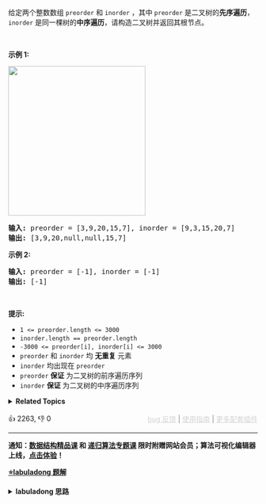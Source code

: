 <p>给定两个整数数组&nbsp;<code>preorder</code> 和 <code>inorder</code>&nbsp;，其中&nbsp;<code>preorder</code> 是二叉树的<strong>先序遍历</strong>， <code>inorder</code>&nbsp;是同一棵树的<strong>中序遍历</strong>，请构造二叉树并返回其根节点。</p>

<p>&nbsp;</p>

<p><strong>示例 1:</strong></p> 
<img alt="" src="https://assets.leetcode.com/uploads/2021/02/19/tree.jpg" style="height: 302px; width: 277px;" /> 
<pre>
<strong>输入</strong><strong>:</strong> preorder = [3,9,20,15,7], inorder = [9,3,15,20,7]
<strong>输出:</strong> [3,9,20,null,null,15,7]
</pre>

<p><strong>示例 2:</strong></p>

<pre>
<strong>输入:</strong> preorder = [-1], inorder = [-1]
<strong>输出:</strong> [-1]
</pre>

<p>&nbsp;</p>

<p><strong>提示:</strong></p>

<ul> 
 <li><code>1 &lt;= preorder.length &lt;= 3000</code></li> 
 <li><code>inorder.length == preorder.length</code></li> 
 <li><code>-3000 &lt;= preorder[i], inorder[i] &lt;= 3000</code></li> 
 <li><code>preorder</code>&nbsp;和&nbsp;<code>inorder</code>&nbsp;均 <strong>无重复</strong> 元素</li> 
 <li><code>inorder</code>&nbsp;均出现在&nbsp;<code>preorder</code></li> 
 <li><code>preorder</code>&nbsp;<strong>保证</strong> 为二叉树的前序遍历序列</li> 
 <li><code>inorder</code>&nbsp;<strong>保证</strong> 为二叉树的中序遍历序列</li> 
</ul>

<details><summary><strong>Related Topics</strong></summary>树 | 数组 | 哈希表 | 分治 | 二叉树</details><br>

<div>👍 2263, 👎 0<span style='float: right;'><span style='color: gray;'><a href='https://github.com/labuladong/fucking-algorithm/discussions/939' target='_blank' style='color: lightgray;text-decoration: underline;'>bug 反馈</a> | <a href='https://labuladong.gitee.io/article/fname.html?fname=jb插件简介' target='_blank' style='color: lightgray;text-decoration: underline;'>使用指南</a> | <a href='https://labuladong.online/algo/images/others/%E5%85%A8%E5%AE%B6%E6%A1%B6.jpg' target='_blank' style='color: lightgray;text-decoration: underline;'>更多配套插件</a></span></span></div>

<div id="labuladong"><hr>

**通知：[数据结构精品课](https://labuladong.online/algo/ds-class/) 和 [递归算法专题课](https://labuladong.online/algo/tree-class/) 限时附赠网站会员；算法可视化编辑器上线，[点击体验](https://labuladong.online/algo-visualize/)！**



<p><strong><a href="https://labuladong.online/algo/slug.html?slug=construct-binary-tree-from-preorder-and-inorder-traversal" target="_blank">⭐️labuladong 题解</a></strong></p>
<details><summary><strong>labuladong 思路</strong></summary>

## 基本思路

**构造二叉树，第一件事一定是找根节点，然后想办法构造左右子树**。

二叉树的前序和中序遍历结果的特点如下：

![](https://labuladong.github.io/pictures/二叉树系列2/1.jpeg)

前序遍历结果第一个就是根节点的值，然后再根据中序遍历结果确定左右子树的节点。

![](https://labuladong.github.io/pictures/二叉树系列2/4.jpeg)

结合这个图看代码辅助理解。

**详细题解：[东哥带你刷二叉树（构造篇）](https://labuladong.github.io/article/fname.html?fname=二叉树系列2)**

**标签：[二叉树](https://mp.weixin.qq.com/mp/appmsgalbum?__biz=MzAxODQxMDM0Mw==&action=getalbum&album_id=2121994699837177859)，[数据结构](https://mp.weixin.qq.com/mp/appmsgalbum?__biz=MzAxODQxMDM0Mw==&action=getalbum&album_id=1318892385270808576)**

## 解法代码

提示：🟢 标记的是我写的解法代码，🤖 标记的是 chatGPT 翻译的多语言解法代码。如有错误，可以 [点这里](https://github.com/labuladong/fucking-algorithm/issues/1113) 反馈和修正。

<div class="tab-panel"><div class="tab-nav">
<button data-tab-item="cpp" class="tab-nav-button btn " data-tab-group="default" onclick="switchTab(this)">cpp🤖</button>

<button data-tab-item="python" class="tab-nav-button btn " data-tab-group="default" onclick="switchTab(this)">python🤖</button>

<button data-tab-item="java" class="tab-nav-button btn active" data-tab-group="default" onclick="switchTab(this)">java🟢</button>

<button data-tab-item="go" class="tab-nav-button btn " data-tab-group="default" onclick="switchTab(this)">go🤖</button>

<button data-tab-item="javascript" class="tab-nav-button btn " data-tab-group="default" onclick="switchTab(this)">javascript🤖</button>
</div><div class="tab-content">
<div data-tab-item="cpp" class="tab-item " data-tab-group="default"><div class="highlight">

```cpp
// 注意：cpp 代码由 chatGPT🤖 根据我的 java 代码翻译，旨在帮助不同背景的读者理解算法逻辑。
// 本代码已经通过力扣的测试用例，应该可直接成功提交。

class Solution {
private:
    // 存储 inorder 中值到索引的映射
    unordered_map<int, int> valToIndex;

public:
    TreeNode* buildTree(vector<int>& preorder, vector<int>& inorder) {
        for (int i = 0; i < inorder.size(); i++) {
            valToIndex[inorder[i]] = i;
        }
        return build(preorder, 0, preorder.size() - 1,
                     inorder, 0, inorder.size() - 1);
    }

    /*
       定义：前序遍历数组为 preorder[preStart..preEnd]，
       中序遍历数组为 inorder[inStart..inEnd]，
       构造这个二叉树并返回该二叉树的根节点
    */
    TreeNode* build(vector<int>& preorder, int preStart, int preEnd,
                    vector<int>& inorder, int inStart, int inEnd) {
        if (preStart > preEnd) {
            return nullptr;
        }

        // root 节点对应的值就是前序遍历数组的第一个元素
        int rootVal = preorder[preStart];
        // rootVal 在中序遍历数组中的索引
        int index = valToIndex[rootVal];

        int leftSize = index - inStart;

        // 先构造出当前根节点
        TreeNode* root = new TreeNode(rootVal);
        // 递归构造左右子树
        root->left = build(preorder, preStart + 1, preStart + leftSize,
                           inorder, inStart, index - 1);
        root->right = build(preorder, preStart + leftSize + 1, preEnd,
                            inorder, index + 1, inEnd);

        return root;
    }
};
```

</div></div>

<div data-tab-item="python" class="tab-item " data-tab-group="default"><div class="highlight">

```python
# 注意：python 代码由 chatGPT🤖 根据我的 java 代码翻译，旨在帮助不同背景的读者理解算法逻辑。
# 本代码已经通过力扣的测试用例，应该可直接成功提交。

class Solution:
    def buildTree(self, preorder: List[int], inorder: List[int]) -> TreeNode:
        # 存储 inorder 中值到索引的映射
        valToIndex = {}
        for i in range(len(inorder)):
            valToIndex[inorder[i]] = i

        return self.build(preorder, 0, len(preorder) - 1,
                          inorder, 0, len(inorder) - 1, valToIndex)

    def build(self, preorder, preStart, preEnd, inorder, inStart, inEnd, valToIndex):
        if preStart > preEnd:
            return None

        # root 节点对应的值就是前序遍历数组的第一个元素
        rootVal = preorder[preStart]
        # rootVal 在中序遍历数组中的索引
        index = valToIndex[rootVal]

        leftSize = index - inStart

        # 先构造出当前根节点
        root = TreeNode(rootVal)

        # 递归构造左右子树
        root.left = self.build(preorder, preStart + 1, preStart + leftSize,
                               inorder, inStart, index - 1, valToIndex)

        root.right = self.build(preorder, preStart + leftSize + 1, preEnd,
                                inorder, index + 1, inEnd, valToIndex)
        return root
```

</div></div>

<div data-tab-item="java" class="tab-item active" data-tab-group="default"><div class="highlight">

```java
class Solution {
    // 存储 inorder 中值到索引的映射
    HashMap<Integer, Integer> valToIndex = new HashMap<>();

    public TreeNode buildTree(int[] preorder, int[] inorder) {
        for (int i = 0; i < inorder.length; i++) {
            valToIndex.put(inorder[i], i);
        }
        return build(preorder, 0, preorder.length - 1,
                    inorder, 0, inorder.length - 1);
    }

    /*
       定义：前序遍历数组为 preorder[preStart..preEnd]，
       中序遍历数组为 inorder[inStart..inEnd]，
       构造这个二叉树并返回该二叉树的根节点
    */
    TreeNode build(int[] preorder, int preStart, int preEnd,
                   int[] inorder, int inStart, int inEnd) {
        if (preStart > preEnd) {
            return null;
        }

        // root 节点对应的值就是前序遍历数组的第一个元素
        int rootVal = preorder[preStart];
        // rootVal 在中序遍历数组中的索引
        int index = valToIndex.get(rootVal);

        int leftSize = index - inStart;

        // 先构造出当前根节点
        TreeNode root = new TreeNode(rootVal);/**<extend up -200>![](https://labuladong.github.io/pictures/二叉树系列2/4.jpeg) */
        // 递归构造左右子树
        root.left = build(preorder, preStart + 1, preStart + leftSize,
                inorder, inStart, index - 1);

        root.right = build(preorder, preStart + leftSize + 1, preEnd,
                inorder, index + 1, inEnd);
        return root;
    }
}
```

</div></div>

<div data-tab-item="go" class="tab-item " data-tab-group="default"><div class="highlight">

```go
// 注意：go 代码由 chatGPT🤖 根据我的 java 代码翻译，旨在帮助不同背景的读者理解算法逻辑。
// 本代码已经通过力扣的测试用例，应该可直接成功提交。

func buildTree(preorder []int, inorder []int) *TreeNode {
    // 存储 inorder 中值到索引的映射
    valToIndex := make(map[int]int)
    for i, v := range inorder {
        valToIndex[v] = i
    }
    return build(preorder, 0, len(preorder)-1,
                 inorder, 0, len(inorder)-1, valToIndex)
}

/*
   定义：前序遍历数组为 preorder[preStart..preEnd]，
   中序遍历数组为 inorder[inStart..inEnd]，
   构造这个二叉树并返回该二叉树的根节点
*/
func build(preorder []int, preStart int, preEnd int,
           inorder []int, inStart int, inEnd int,
           valToIndex map[int]int) *TreeNode {
    if preStart > preEnd {
        return nil
    }

    // root 节点对应的值就是前序遍历数组的第一个元素
    rootVal := preorder[preStart]
    // rootVal 在中序遍历数组中的索引
    index := valToIndex[rootVal]

    leftSize := index - inStart

    // 先构造出当前根节点
    root := &TreeNode{Val: rootVal}
    // 递归构造左右子树
    root.Left = build(preorder, preStart+1, preStart+leftSize,
                      inorder, inStart, index-1, valToIndex)

    root.Right = build(preorder, preStart+leftSize+1, preEnd,
                       inorder, index+1, inEnd, valToIndex)
    return root
}
```

</div></div>

<div data-tab-item="javascript" class="tab-item " data-tab-group="default"><div class="highlight">

```javascript
// 注意：javascript 代码由 chatGPT🤖 根据我的 java 代码翻译，旨在帮助不同背景的读者理解算法逻辑。
// 本代码不保证正确性，仅供参考。如有疑惑，可以参照我写的 java 代码对比查看。

var buildTree = function(preorder, inorder) {
    // 存储 inorder 中值到索引的映射
    var valToIndex = new Map();
    for (var i = 0; i < inorder.length; i++) {
        valToIndex.set(inorder[i], i);
    }
    return build(preorder, 0, preorder.length - 1,
                inorder, 0, inorder.length - 1);
};

/*
   定义：前序遍历数组为 preorder[preStart..preEnd]，
   中序遍历数组为 inorder[inStart..inEnd]，
   构造这个二叉树并返回该二叉树的根节点
*/
var build = function(preorder, preStart, preEnd,
               inorder, inStart, inEnd) {
    if (preStart > preEnd) {
        return null;
    }
    // root 节点对应的值就是前序遍历数组的第一个元素
    var rootVal = preorder[preStart];
    // rootVal 在中序遍历数组中的索引
    var index = valToIndex.get(rootVal);
    var leftSize = index - inStart;
    // 先构造出当前根节点
    var root = new TreeNode(rootVal);
    // 递归构造左右子树
    root.left = build(preorder, preStart + 1, preStart + leftSize,
            inorder, inStart, index - 1);
    root.right = build(preorder, preStart + leftSize + 1, preEnd,
            inorder, index + 1, inEnd);
    return root;
};
```

</div></div>
</div></div>

**类似题目**：
  - [106. 从中序与后序遍历序列构造二叉树 🟠](/problems/construct-binary-tree-from-inorder-and-postorder-traversal)
  - [654. 最大二叉树 🟠](/problems/maximum-binary-tree)
  - [889. 根据前序和后序遍历构造二叉树 🟠](/problems/construct-binary-tree-from-preorder-and-postorder-traversal)
  - [剑指 Offer 07. 重建二叉树 🟠](/problems/zhong-jian-er-cha-shu-lcof)

</details>
</div>

